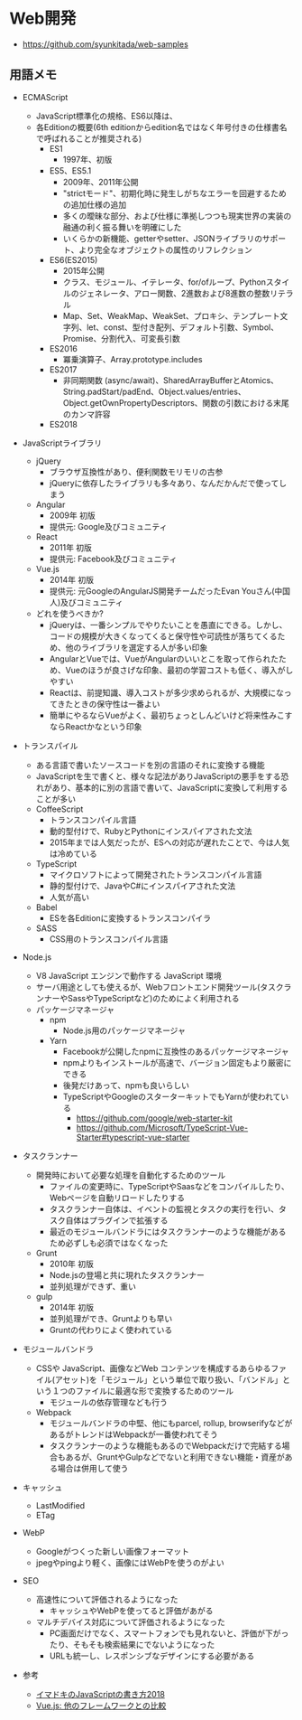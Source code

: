 # Web開発
* https://github.com/syunkitada/web-samples


## 用語メモ
* ECMAScript
    * JavaScript標準化の規格、ES6以降は、
    * 各Editionの概要(6th editionからedition名ではなく年号付きの仕様書名で呼ばれることが推奨される)
        * ES1
            * 1997年、初版
        * ES5、ES5.1
            * 2009年、2011年公開
            * "strictモード"、初期化時に発生しがちなエラーを回避するための追加仕様の追加
            * 多くの曖昧な部分、および仕様に準拠しつつも現実世界の実装の融通の利く振る舞いを明確にした
            * いくらかの新機能、getterやsetter、JSONライブラリのサポート、より完全なオブジェクトの属性のリフレクション
        * ES6(ES2015)
            * 2015年公開
            * クラス、モジュール、イテレータ、for/ofループ、Pythonスタイルのジェネレータ、アロー関数、2進数および8進数の整数リテラル
            * Map、Set、WeakMap、WeakSet、プロキシ、テンプレート文字列、let、const、型付き配列、デフォルト引数、Symbol、Promise、分割代入、可変長引数
        * ES2016
            * 冪乗演算子、Array.prototype.includes
        * ES2017
            * 非同期関数 (async/await)、SharedArrayBufferとAtomics、String.padStart/padEnd、Object.values/entries、Object.getOwnPropertyDescriptors、関数の引数における末尾のカンマ許容
        * ES2018
* JavaScriptライブラリ
    * jQuery
        * ブラウザ互換性があり、便利関数モリモリの古参
        * jQueryに依存したライブラリも多々あり、なんだかんだで使ってしまう
    * Angular
        * 2009年 初版
        * 提供元: Google及びコミュニティ
    * React
        * 2011年 初版
        * 提供元: Facebook及びコミュニティ
    * Vue.js
        * 2014年 初版
        * 提供元: 元GoogleのAngularJS開発チームだったEvan Youさん(中国人)及びコミュニティ
    * どれを使うべきか?
        * jQueryは、一番シンプルでやりたいことを愚直にできる。しかし、コードの規模が大きくなってくると保守性や可読性が落ちてくるため、他のライブラリを選定する人が多い印象
        * AngularとVueでは、VueがAngularのいいとこを取って作られたため、Vueのほうが良さげな印象、最初の学習コストも低く、導入がしやすい
        * Reactは、前提知識、導入コストが多少求められるが、大規模になってきたときの保守性は一番よい
        * 簡単にやるならVueがよく、最初ちょっとしんどいけど将来性みこすならReactかなという印象
* トランスパイル
    * ある言語で書いたソースコードを別の言語のそれに変換する機能
    * JavaScriptを生で書くと、様々な記法がありJavaScriptの悪手をする恐れがあり、基本的に別の言語で書いて、JavaScriptに変換して利用することが多い
    * CoffeeScript
        * トランスコンパイル言語
        * 動的型付けで、RubyとPythonにインスパイアされた文法
        * 2015年までは人気だったが、ESへの対応が遅れたことで、今は人気は冷めている
    * TypeScript
        * マイクロソフトによって開発されたトランスコンパイル言語
        * 静的型付けで、JavaやC#にインスパイアされた文法
        * 人気が高い
    * Babel
        * ESを各Editionに変換するトランスコンパイラ
    * SASS
        * CSS用のトランスコンパイル言語
* Node.js
    * V8 JavaScript エンジンで動作する JavaScript 環境
    * サーバ用途としても使えるが、Webフロントエンド開発ツール(タスクランナーやSassやTypeScriptなど)のためによく利用される
    * パッケージマネージャ
        * npm
            * Node.js用のパッケージマネージャ
        * Yarn
            * Facebookが公開したnpmに互換性のあるパッケージマネージャ
            * npmよりもインストールが高速で、バージョン固定もより厳密にできる
            * 後発だけあって、npmも良いらしい
            * TypeScriptやGoogleのスターターキットでもYarnが使われている
                * https://github.com/google/web-starter-kit
                * https://github.com/Microsoft/TypeScript-Vue-Starter#typescript-vue-starter
* タスクランナー
    * 開発時において必要な処理を自動化するためのツール
        * ファイルの変更時に、TypeScriptやSaasなどをコンパイルしたり、Webページを自動リロードしたりする
        * タスクランナー自体は、イベントの監視とタスクの実行を行い、タスク自体はプラグインで拡張する
        * 最近のモジュールバンドラにはタスクランナーのような機能があるため必ずしも必須ではなくなった
    * Grunt
        * 2010年 初版
        * Node.jsの登場と共に現れたタスクランナー
        * 並列処理ができず、重い
    * gulp
        * 2014年 初版
        * 並列処理ができ、Gruntよりも早い
        * Gruntの代わりによく使われている
* モジュールバンドラ
    * CSSや JavaScript、画像などWeb コンテンツを構成するあらゆるファイル(アセット)を「モジュール」という単位で取り扱い、「バンドル」という１つのファイルに最適な形で変換するためのツール
        * モジュールの依存管理なども行う
    * Webpack
        * モジュールバンドラの中堅、他にもparcel, rollup, browserifyなどがあるがトレンドはWebpackが一番使われてそう
        * タスクランナーのような機能もあるのでWebpackだけで完結する場合もあるが、GruntやGulpなどでないと利用できない機能・資産がある場合は併用して使う
* キャッシュ
    * LastModified
    * ETag
* WebP
    * Googleがつくった新しい画像フォーマット
    * jpegやpingより軽く、画像にはWebPを使うのがよい
* SEO
    * 高速性について評価されるようになった
        * キャッシュやWebPを使ってると評価があがる
    * マルチデバイス対応について評価されるようになった
        * PC画面だけでなく、スマートフォンでも見れないと、評価が下がったり、そもそも検索結果にでないようになった
        * URLも統一し、レスポンシブなデザインにする必要がある


* 参考
    * [イマドキのJavaScriptの書き方2018](https://qiita.com/shibukawa/items/19ab5c381bbb2e09d0d9)
    * [Vue.js: 他のフレームワークとの比較](https://jp.vuejs.org/v2/guide/comparison.html)
